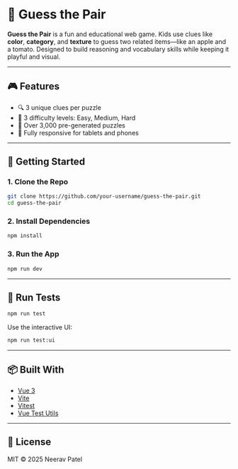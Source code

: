# 🧠 Guess the Pair

**Guess the Pair** is a fun and educational web game. Kids use clues like **color**, **category**, and **texture** to guess two related items—like an apple and a tomato. Designed to build reasoning and vocabulary skills while keeping it playful and visual.

---

## 🎮 Features

- 🔍 3 unique clues per puzzle
- 🍎 3 difficulty levels: Easy, Medium, Hard
- 🧩 Over 3,000 pre-generated puzzles
- 📱 Fully responsive for tablets and phones

---

## 🚀 Getting Started

### 1. Clone the Repo
```bash
git clone https://github.com/your-username/guess-the-pair.git
cd guess-the-pair
```

### 2. Install Dependencies
```bash
npm install
```

### 3. Run the App
```bash
npm run dev
```

---

## 🧪 Run Tests
```bash
npm run test
```

Use the interactive UI:
```bash
npm run test:ui
```

---

## 📦 Built With

- [Vue 3](https://vuejs.org/)
- [Vite](https://vitejs.dev/)
- [Vitest](https://vitest.dev/)
- [Vue Test Utils](https://test-utils.vuejs.org/)

<!-- ---

## 📸 Screenshots

| Clue Screen | Answer Reveal |
|-------------|----------------|
| ![Clues](./assets/clue-screen.png) | ![Answers](./assets/answer-screen.png) | -->

---

## 📜 License

MIT © 2025 Neerav Patel
